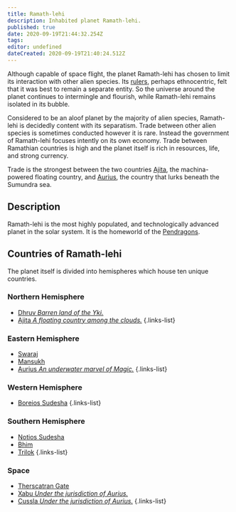 ```yaml
---
title: Ramath-lehi
description: Inhabited planet Ramath-lehi.
published: true
date: 2020-09-19T21:44:32.254Z
tags: 
editor: undefined
dateCreated: 2020-09-19T21:40:24.512Z
---
```


Although capable of space flight, the planet Ramath-lehi has chosen to limit its interaction with other alien species. Its [rulers](/culture/government), perhaps ethnocentric, felt that it was best to remain a separate entity. So the universe around the planet continues to intermingle and flourish, while Ramath-lehi remains isolated in its bubble.

Considered to be an aloof planet by the majority of alien species, Ramath-lehi is decidedly content with its separatism. Trade between other alien species is sometimes conducted however it is rare. Instead the government of Ramath-lehi focuses intently on its own economy. Trade between Ramathian countries is high and the planet itself is rich in resources, life, and strong currency.

Trade is the strongest between the two countries [Ajita](/countries/ajita), the machina-powered floating country, and [Aurius](/countries/aurius), the country that lurks beneath the Sumundra sea.

## Description

Ramath-lehi is the most highly populated, and technologically advanced planet in the solar system. It is the homeworld of the [Pendragons](/species/pendragon).

## Countries of Ramath-lehi

The planet itself is divided into hemispheres which house ten unique countries.

### Northern Hemisphere

- [Dhruv *Barren land of the Yki.*](/countries/dhruv)
- [Ajita *A floating country among the clouds.*](/countries/ajita)
{.links-list}

### Eastern Hemisphere

- [Swaraj](/countries/swaraj)
- [Mansukh](/countries/mansukh)
- [Aurius *An underwater marvel of Magic.*](/countries/aurius)
{.links-list}

### Western Hemisphere

- [Boreios Sudesha](/countries/boreios-sudesha)
{.links-list}

### Southern Hemisphere

- [Notios Sudesha](/countries/notios-sudesha)
- [Bhim](/countries/bhim)
- [Trilok](/countries/trilok)
{.links-list}

### Space

- [Therscatran Gate](/countries/therscatran-gate)
- [Xabu *Under the jurisdiction of Aurius.*](/solar-system/xabu)
- [Cussla *Under the jurisdiction of Aurius.*](/solar-system/cussla)
{.links-list}